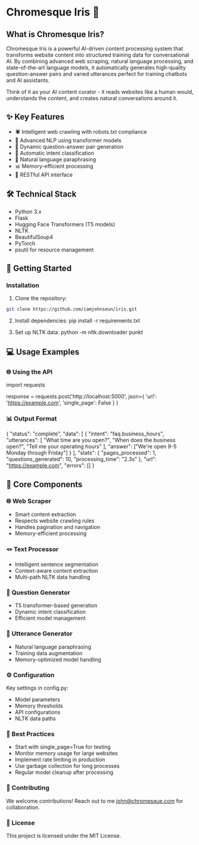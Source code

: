 # Chromesque Iris 🤖

## What is Chromesque Iris?
Chromesque Iris is a powerful AI-driven content processing system that transforms website content into structured training data for conversational AI. By combining advanced web scraping, natural language processing, and state-of-the-art language models, it automatically generates high-quality question-answer pairs and varied utterances perfect for training chatbots and AI assistants.

Think of it as your AI content curator - it reads websites like a human would, understands the content, and creates natural conversations around it.

## ✨ Key Features
- 🕷️ Intelligent web crawling with robots.txt compliance
- 🧠 Advanced NLP using transformer models
- 💬 Dynamic question-answer pair generation
- 🎯 Automatic intent classification
- 🔄 Natural language paraphrasing
- 📊 Memory-efficient processing
- 🚀 RESTful API interface

## 🛠️ Technical Stack
- Python 3.x
- Flask
- Hugging Face Transformers (T5 models)
- NLTK
- BeautifulSoup4
- PyTorch
- psutil for resource management

## 🚀 Getting Started

### Installation

1. Clone the repository:
```bash
git clone https://github.com/iamjohnseun/iris.git
```

2. Install dependencies:
pip install -r requirements.txt

3. Set up NLTK data:
python -m nltk.downloader punkt

##  💻 Usage Examples
### 🌐 Using  the API

import requests

response = requests.post('http://localhost:5000', 
    json={
        'url': 'https://example.com',
        'single_page': False
    }
)

### 📊 Output Format
{
    "status": "complete",
    "data": [
        {
            "intent": "faq.business_hours",
            "utterances": [
                "What time are you open?",
                "When does the business open?",
                "Tell me your operating hours"
            ],
            "answer": ["We're open 9-5 Monday through Friday"]
        }
    ],
    "stats": {
        "pages_processed": 1,
        "questions_generated": 10,
        "processing_time": "2.3s"
    },
    "url": "https://example.com",
    "errors": []
}

## 🔧 Core Components
### 🌐 Web Scraper
- Smart content extraction
- Respects website crawling rules
- Handles pagination and navigation
- Memory-efficient processing

### 🪢 Text Processor
- Intelligent sentence segmentation
- Context-aware content extraction
- Multi-path NLTK data handling

### 🤖 Question Generator
- T5 transformer-based generation
- Dynamic intent classification
- Efficient model management

### 💬 Utterance Generator
- Natural language paraphrasing
- Training data augmentation
- Memory-optimized model handling

### ⚙️ Configuration
Key settings in config.py:

- Model parameters
- Memory thresholds
- API configurations
- NLTK data paths

### 🎯 Best Practices
- Start with single_page=True for testing
- Monitor memory usage for large websites
- Implement rate limiting in production
- Use garbage collection for long processes
- Regular model cleanup after processing

### 🤝 Contributing
We welcome contributions! Reach out to me john@chromesque.com for collaboration.

### 📜 License
This project is licensed under the MIT License.